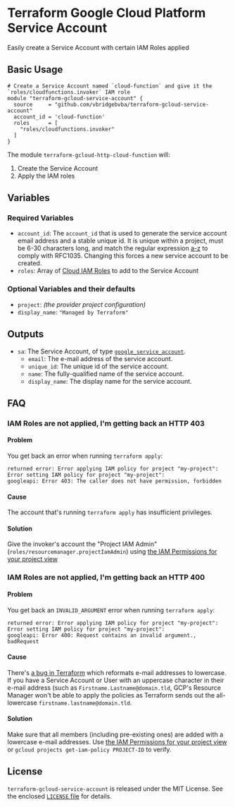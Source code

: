 # Terraform Google Cloud Platform Service Account

Easily create a Service Account with certain IAM Roles applied

## Basic Usage

```hcl
# Create a Service Account named `cloud-function` and give it the `roles/cloudfunctions.invoker` IAM role
module "terraform-gcloud-service-account" {
  source     = "github.com/vbridgebvba/terraform-gcloud-service-account"
  account_id = 'cloud-function'
  roles      = [
    "roles/cloudfunctions.invoker"
  ]
}
```

The module `terraform-gcloud-http-cloud-function` will:

1. Create the Service Account
2. Apply the IAM roles

## Variables

### Required Variables

- `account_id`: The `account_id` that is used to generate the service account email address and a stable unique id. It is unique within a project, must be 6-30 characters long, and match the regular expression [a-z]([-a-z0-9]*[a-z0-9]) to comply with RFC1035. Changing this forces a new service account to be created.
- `roles`: Array of [Cloud IAM Roles](https://cloud.google.com/iam/docs/understanding-roles) to add to the Service Account

### Optional Variables and their defaults

- `project`: _(the provider project configuration)_
- `display_name`: `"Managed by Terraform"`

## Outputs

- `sa`: The Service Account, of type [`google_service_account`](https://www.terraform.io/docs/providers/google/d/datasource_google_service_account.html).
  - `email`: The e-mail address of the service account.
  - `unique_id`: The unique id of the service account.
  - `name`: The fully-qualified name of the service account.
  - `display_name`: The display name for the service account.

## FAQ

### IAM Roles are not applied, I'm getting back an HTTP 403

#### Problem

You get back an error when running `terraform apply`:

```
returned error: Error applying IAM policy for project "my-project": Error setting IAM policy for project "my-project":
googleapi: Error 403: The caller does not have permission, forbidden
```

#### Cause

The account that's running `terraform apply` has insufficient privileges.

#### Solution

Give the invoker's account the "Project IAM Admin" (`roles/resourcemanager.projectIamAdmin`) using [the IAM Permissions for your project view](https://console.cloud.google.com/iam-admin/iam)

### IAM Roles are not applied, I'm getting back an HTTP 400

#### Problem

You get back an `INVALID_ARGUMENT` error when running `terraform apply`:

```
returned error: Error applying IAM policy for project "my-project": Error setting IAM policy for project "my-project":
googleapi: Error 400: Request contains an invalid argument., badRequest
```

#### Cause

There's [a bug in Terraform](https://github.com/terraform-providers/terraform-provider-google/issues/4276) which reformats e-mail addresses to lowercase. If you have a Service Account or User with an uppercase character in their e-mail address (such as `Firstname.Lastname@domain.tld`, GCP's Resource Manager won't be able to apply the policies as Terraform sends out the all-lowercase `firstname.lastname@domain.tld`.

#### Solution

Make sure that all members (including pre-existing ones) are added with a lowercase e-mail addresses. Use [the IAM Permissions for your project view](https://console.cloud.google.com/iam-admin/iam) or `gcloud projects get-iam-policy PROJECT-ID` to verify.

## License

`terraform-gcloud-service-account` is released under the MIT License. See the enclosed [`LICENSE` file](LICENSE) for details.